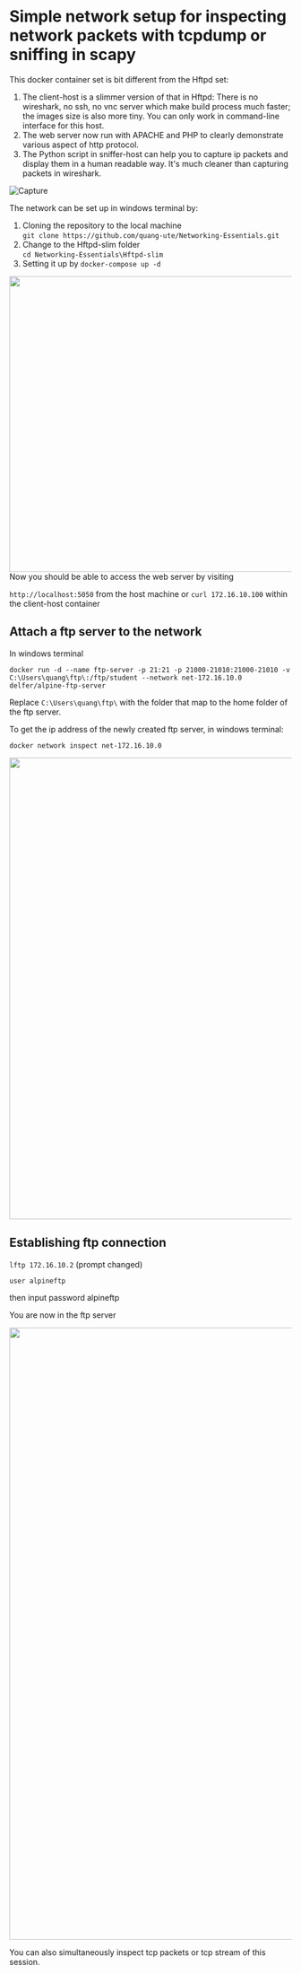 # Simple network setup for inspecting network packets with tcpdump or sniffing in scapy
This docker container set is bit different from the Hftpd set:
1. The client-host is a slimmer version of that in Hftpd: There is no wireshark, no ssh, no vnc server which make build process much faster; the images size is also more tiny. You can only work in command-line interface for this host. 
2. The web server now run with APACHE and PHP to clearly demonstrate various aspect of http protocol. 
3. The Python script in sniffer-host can help you to capture ip packets and display them in a human readable way. It's much cleaner than capturing packets in wireshark. 

![Capture](https://user-images.githubusercontent.com/57078914/198918685-16775255-67c4-4501-8bc6-b11b8506390b.PNG)

The network can be set up in windows terminal by:
1. Cloning the repository to the local machine<br>
`git clone https://github.com/quang-ute/Networking-Essentials.git`
2. Change to the Hftpd-slim folder<br>
`cd Networking-Essentials\Hftpd-slim`
3. Setting it up by `docker-compose up -d`
<img width="527" src="https://user-images.githubusercontent.com/57078914/163668481-ddf6f6a8-3de1-41ff-968a-1dacb802b887.png">
Now you should be able to access the web server by visiting 

`http://localhost:5050` from the host machine or `curl 172.16.10.100` within the client-host container <br>

## Attach a ftp server to the network
In windows terminal<br>

`docker run -d --name ftp-server -p 21:21 -p 21000-21010:21000-21010 -v C:\Users\quang\ftp\:/ftp/student --network net-172.16.10.0 delfer/alpine-ftp-server`
            
Replace `C:\Users\quang\ftp\` with the folder that map to the home folder of the ftp server.

To get the ip address of the newly created ftp server, in windows terminal:

`docker network inspect net-172.16.10.0`
  
<img width="823" src="https://user-images.githubusercontent.com/57078914/163669891-1b389ea0-ebd1-4d90-bf44-9b211a878472.png">

## Establishing ftp connection 

`lftp 172.16.10.2` (prompt changed)

`user alpineftp`

then input password alpineftp

You are now in the ftp server

<img width="1091" src="https://user-images.githubusercontent.com/57078914/163670304-7d1b9826-5d16-4f19-b6a6-a8f28c47e617.png">

You can also simultaneously inspect tcp packets or tcp stream of this session.



